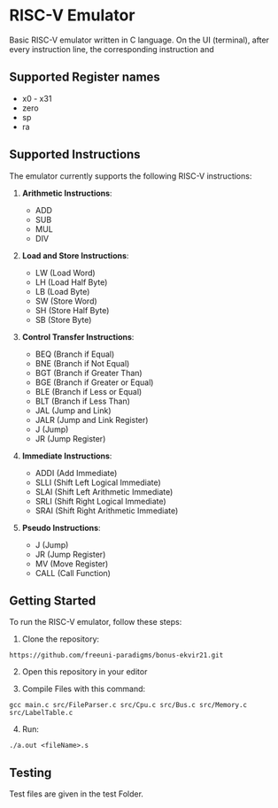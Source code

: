 # RISC-V Emulator

Basic RISC-V emulator written in C language. On the UI (terminal), after every instruction line, the corresponding instruction and  

## Supported Register names
   - x0 - x31
   - zero
   - sp
   - ra

## Supported Instructions
The emulator currently supports the following RISC-V instructions:

1. **Arithmetic Instructions**:
   - ADD
   - SUB
   - MUL
   - DIV

2. **Load and Store Instructions**:
   - LW (Load Word)
   - LH (Load Half Byte)
   - LB (Load Byte)
   - SW (Store Word)
   - SH (Store Half Byte)
   - SB (Store Byte)

3. **Control Transfer Instructions**:
   - BEQ    (Branch if Equal)
   - BNE    (Branch if Not Equal)
   - BGT    (Branch if Greater Than)
   - BGE    (Branch if Greater or Equal)
   - BLE    (Branch if Less or Equal)
   - BLT    (Branch if Less Than)
   - JAL    (Jump and Link)
   - JALR   (Jump and Link Register)
   - J      (Jump)
   - JR     (Jump Register)

4. **Immediate Instructions**:
   - ADDI (Add Immediate)
   - SLLI (Shift Left Logical Immediate)
   - SLAI (Shift Left Arithmetic Immediate)
   - SRLI (Shift Right Logical Immediate)
   - SRAI (Shift Right Arithmetic Immediate)

5. **Pseudo Instructions**:
   - J      (Jump)
   - JR     (Jump Register)
   - MV     (Move Register)
   - CALL   (Call Function)

## Getting Started

To run the RISC-V emulator, follow these steps:

1. Clone the repository:
```
https://github.com/freeuni-paradigms/bonus-ekvir21.git
```

2. Open this repository in your editor

3. Compile Files with this command:
```
gcc main.c src/FileParser.c src/Cpu.c src/Bus.c src/Memory.c src/LabelTable.c 
```

4. Run:
```
./a.out <fileName>.s
```


## Testing
Test files are given in the test Folder. 
